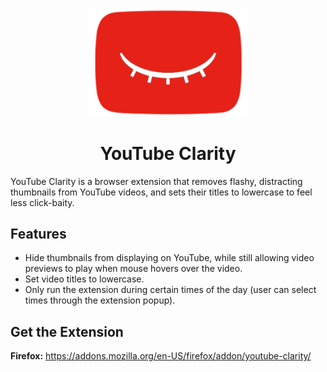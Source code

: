 
<p align="center">
<img  width="255px" src="icons/logo_on.png"></img>
</p>

<h1 align="center">
YouTube Clarity
</h1>

YouTube Clarity is a browser extension that removes flashy, distracting thumbnails from YouTube videos, and sets their titles to lowercase to feel less click-baity.

## Features
- Hide thumbnails from displaying on YouTube, while still allowing video previews to play when mouse hovers over the video.
- Set video titles to lowercase.
- Only run the extension during certain times of the day (user can select times through the extension popup).

## Get the Extension
**Firefox:** https://addons.mozilla.org/en-US/firefox/addon/youtube-clarity/
